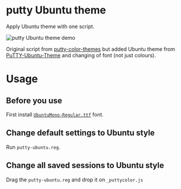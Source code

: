 # putty Ubuntu theme
Apply Ubuntu theme with one script.

![putty Ubuntu theme demo](https://user-images.githubusercontent.com/12980409/139436785-28d1ef26-c72c-4fca-bb82-3bea425f8ab7.png)

Original script from [putty-color-themes](https://github.com/AlexAkulov/putty-color-themes) but added Ubuntu theme from [PuTTY-Ubuntu-Theme](https://github.com/wlvchandler/PuTTY-Ubuntu-Theme) and changing of font (not just colours).


# Usage
## Before you use
First install [`UbuntuMono-Regular.ttf`](https://fonts.google.com/specimen/Ubuntu+Mono) font.

## Change default settings to Ubuntu style
Run `putty-ubuntu.reg`.

## Change all saved sessions to Ubuntu style
Drag the `putty-ubuntu.reg` and drop it on `_puttycolor.js`
